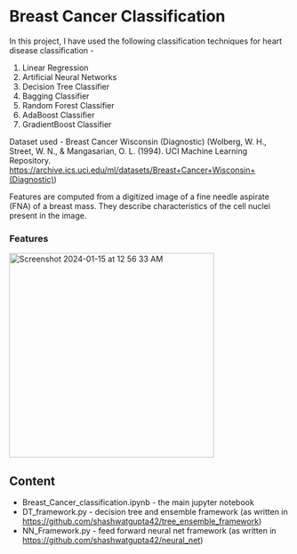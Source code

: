 # Breast Cancer Classification
In this project, I have used the following classification techniques for heart disease classification -
1) Linear Regression
2) Artificial Neural Networks
3) Decision Tree Classifier
4) Bagging Classifier
5) Random Forest Classifier
6) AdaBoost Classifier
7) GradientBoost Classifier

Dataset used - Breast Cancer Wisconsin (Diagnostic)</b> (Wolberg, W. H., Street, W. N., & Mangasarian, O. L. (1994). UCI Machine Learning Repository. https://archive.ics.uci.edu/ml/datasets/Breast+Cancer+Wisconsin+(Diagnostic))

Features are computed from a digitized image of a fine needle aspirate (FNA) of a breast mass. They describe characteristics of the cell nuclei present in the image.

### Features
<img width="368" alt="Screenshot 2024-01-15 at 12 56 33 AM" src="https://github.com/shashwatgupta42/breast_cancer_classification/assets/142345559/33aa29ad-17d1-4723-90e1-1536f25fc505">

## Content
- Breast_Cancer_classification.ipynb - the main jupyter notebook
- DT_framework.py - decision tree and ensemble framework (as written in https://github.com/shashwatgupta42/tree_ensemble_framework)
- NN_Framework.py - feed forward neural net framework (as written in https://github.com/shashwatgupta42/neural_net)
